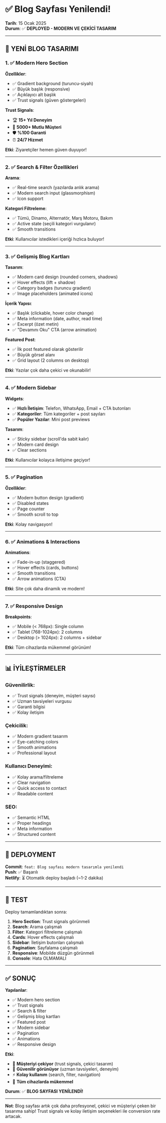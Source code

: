 # ✅ Blog Sayfası Yenilendi!
**Tarih**: 15 Ocak 2025  
**Durum**: ✅ **DEPLOYED - MODERN VE ÇEKİCİ TASARIM**

---

## 🎨 YENİ BLOG TASARIMI

### 1. ✅ Modern Hero Section
**Özellikler**:
- ✅ Gradient background (turuncu-siyah)
- ✅ Büyük başlık (responsive)
- ✅ Açıklayıcı alt başlık
- ✅ Trust signals (güven göstergeleri)

**Trust Signals**:
- 🏆 **15+ Yıl Deneyim**
- 👥 **5000+ Mutlu Müşteri**
- 🛡️ **%100 Garanti**
- ⏰ **24/7 Hizmet**

**Etki**: Ziyaretçiler hemen güven duyuyor!

---

### 2. ✅ Search & Filter Özellikleri
**Arama**:
- ✅ Real-time search (yazılarda anlık arama)
- ✅ Modern search input (glassmorphism)
- ✅ Icon support

**Kategori Filtreleme**:
- ✅ Tümü, Dinamo, Alternatör, Marş Motoru, Bakım
- ✅ Active state (seçili kategori vurgulanır)
- ✅ Smooth transitions

**Etki**: Kullanıcılar istedikleri içeriği hızlıca buluyor!

---

### 3. ✅ Gelişmiş Blog Kartları
**Tasarım**:
- ✅ Modern card design (rounded corners, shadows)
- ✅ Hover effects (lift + shadow)
- ✅ Category badges (turuncu gradient)
- ✅ Image placeholders (animated icons)

**İçerik Yapısı**:
- ✅ Başlık (clickable, hover color change)
- ✅ Meta information (date, author, read time)
- ✅ Excerpt (özet metin)
- ✅ "Devamını Oku" CTA (arrow animation)

**Featured Post**:
- ✅ İlk post featured olarak gösterilir
- ✅ Büyük görsel alanı
- ✅ Grid layout (2 columns on desktop)

**Etki**: Yazılar çok daha çekici ve okunabilir!

---

### 4. ✅ Modern Sidebar
**Widgets**:
- ✅ **Hızlı İletişim**: Telefon, WhatsApp, Email + CTA butonları
- ✅ **Kategoriler**: Tüm kategoriler + post sayıları
- ✅ **Popüler Yazılar**: Mini post previews

**Tasarım**:
- ✅ Sticky sidebar (scroll'da sabit kalır)
- ✅ Modern card design
- ✅ Clear sections

**Etki**: Kullanıcılar kolayca iletişime geçiyor!

---

### 5. ✅ Pagination
**Özellikler**:
- ✅ Modern button design (gradient)
- ✅ Disabled states
- ✅ Page counter
- ✅ Smooth scroll to top

**Etki**: Kolay navigasyon!

---

### 6. ✅ Animations & Interactions
**Animations**:
- ✅ Fade-in-up (staggered)
- ✅ Hover effects (cards, buttons)
- ✅ Smooth transitions
- ✅ Arrow animations (CTA)

**Etki**: Site çok daha dinamik ve modern!

---

### 7. ✅ Responsive Design
**Breakpoints**:
- ✅ Mobile (< 768px): Single column
- ✅ Tablet (768-1024px): 2 columns
- ✅ Desktop (> 1024px): 2 columns + sidebar

**Etki**: Tüm cihazlarda mükemmel görünüm!

---

## 📊 İYİLEŞTİRMELER

### Güvenilirlik:
- ✅ Trust signals (deneyim, müşteri sayısı)
- ✅ Uzman tavsiyeleri vurgusu
- ✅ Garanti bilgisi
- ✅ Kolay iletişim

### Çekicilik:
- ✅ Modern gradient tasarım
- ✅ Eye-catching colors
- ✅ Smooth animations
- ✅ Professional layout

### Kullanıcı Deneyimi:
- ✅ Kolay arama/filtreleme
- ✅ Clear navigation
- ✅ Quick access to contact
- ✅ Readable content

### SEO:
- ✅ Semantic HTML
- ✅ Proper headings
- ✅ Meta information
- ✅ Structured content

---

## 🚀 DEPLOYMENT

**Commit**: `feat: Blog sayfası modern tasarımla yenilendi`  
**Push**: ✅ Başarılı  
**Netlify**: ⏳ Otomatik deploy başladı (~1-2 dakika)

---

## 🧪 TEST

Deploy tamamlandıktan sonra:

1. **Hero Section**: Trust signals görünmeli
2. **Search**: Arama çalışmalı
3. **Filter**: Kategori filtreleme çalışmalı
4. **Cards**: Hover effects çalışmalı
5. **Sidebar**: İletişim butonları çalışmalı
6. **Pagination**: Sayfalama çalışmalı
7. **Responsive**: Mobilde düzgün görünmeli
8. **Console**: Hata OLMAMALI

---

## ✅ SONUÇ

**Yapılanlar**:
- ✅ Modern hero section
- ✅ Trust signals
- ✅ Search & filter
- ✅ Gelişmiş blog kartları
- ✅ Featured post
- ✅ Modern sidebar
- ✅ Pagination
- ✅ Animations
- ✅ Responsive design

**Etki**:
- 🎯 **Müşteriyi çekiyor** (trust signals, çekici tasarım)
- 🎨 **Güvenilir görünüyor** (uzman tavsiyeleri, deneyim)
- ⚡ **Kolay kullanım** (search, filter, navigation)
- 📱 **Tüm cihazlarda mükemmel**

**Durum**: ✅ **BLOG SAYFASI YENİLENDİ!**

---

**Not**: Blog sayfası artık çok daha profesyonel, çekici ve müşteriyi çeken bir tasarıma sahip! Trust signals ve kolay iletişim seçenekleri ile conversion rate artacak.

